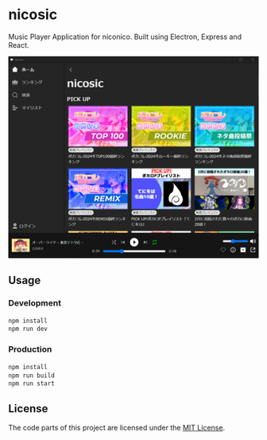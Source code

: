 # nicosic

Music Player Application for niconico.
Built using Electron, Express and React.

![screenshot](images/screenshot.png)

## Usage

### Development

```bash
npm install
npm run dev
```

### Production

```bash
npm install
npm run build
npm run start
```

## License

The code parts of this project are licensed under the [MIT License](https://github.com/Negima1072/nicosic/blob/main/LICENSE).
